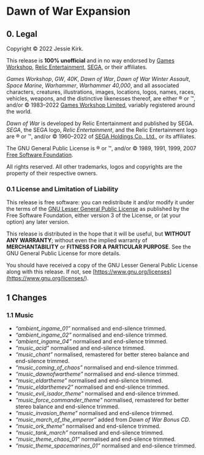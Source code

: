 # Dawn of War Expansion

## 0. Legal
Copyright © 2022 Jessie Kirk.

This release is __100% unofficial__ and in no way endorsed by [Games Workshop](<https://www.games-workshop.com/>), [Relic Entertainment](<https://www.relic.com/>), [SEGA](<https://www.sega.com/>), or their affiliates.

_Games Workshop_, _GW_, _40K_, _Dawn of War_, _Dawn of War Winter Assault_, _Space Marine_, _Warhammer_, _Warhammer 40,000_, and all associated characters, creatures, illustrations, images, locations, logos, names, races, vehicles, weapons, and the distinctive likenesses thereof, are either ® or ™, and/or © 1983–2022 [Games Workshop Limited](<https://www.games-workshop.com/>), variably registered around the world.

_Dawn of War_ is developed by Relic Entertainment and published by SEGA. _SEGA_, the SEGA logo, _Relic Entertainment_, and the Relic Entertainment logo are ® or ™, and/or © 1960–2022 of [SEGA Holdings Co., Ltd.](<https://www.sega.com/>), or its affiliates.

The GNU General Public License is ® or ™, and/or © 1989, 1991, 1999, 2007 [Free Software Foundation](<https://www.fsf.org/>).

All rights reserved. All other trademarks, logos and copyrights are the property of their respective owners.

### 0.1 License and Limitation of Liability

This release is free software: you can redistribute it and/or modify it under the terms of the [GNU Lesser General Public License](<https://www.gnu.org/licenses/lgpl-3.0>) as published by the Free Software Foundation, either version 3 of the License, or (at your option) any later version.

This release is distributed in the hope that it will be useful, but __WITHOUT ANY WARRANTY__; without even the implied warranty of __MERCHANTABILITY__ or __FITNESS FOR A PARTICULAR PURPOSE__. See the GNU General Public License for more details.

You should have received a copy of the GNU Lesser General Public License along with this release. If not, see [https://www.gnu.org/licenses](<https://www.gnu.org/licenses/>).

## 1 Changes

### 1.1 Music

* _“ambient_ingame_01”_ normalised and end-silence trimmed.
* _“ambient_ingame_02”_ normalised and end-silence trimmed.
* _“ambient_ingame_04”_ normalised and end-silence trimmed.
* _“music_acid”_ normalised and end-silence trimmed.
* _“music_chant”_ normalised, remastered for better stereo balance and end-silence trimmed.
* _“music_coming_of_chaos”_ normalised and end-silence trimmed.
* _“music_dawnofwartheme”_ normalised and end-silence trimmed.
* _“music_eldartheme”_ normalised and end-silence trimmed.
* _“music_eldarthemev2”_ normalised and end-silence trimmed.
* _“music_evil_isador_theme”_ normalised and end-silence trimmed.
* _“music_force_commander_theme”_ normalised, remastered for better stereo balance and end-silence trimmed.
* _“music_invasion_theme”_ normalised and end-silence trimmed.
* _“music_march_of_the_emperor”_ added from _Dawn of War Bonus CD_.
* _“music_ork_theme”_ normalised and end-silence trimmed.
* _“music_tank_march”_ normalised and end-silence trimmed.
* _“music_theme_chaos_01”_ normalised and end-silence trimmed.
* _“music_theme_spacemarines_01”_ normalised and end-silence trimmed.

